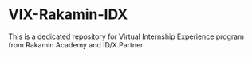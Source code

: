 # VIX-Rakamin-IDX
This is a dedicated repository for Virtual Internship Experience program from Rakamin Academy and ID/X Partner
